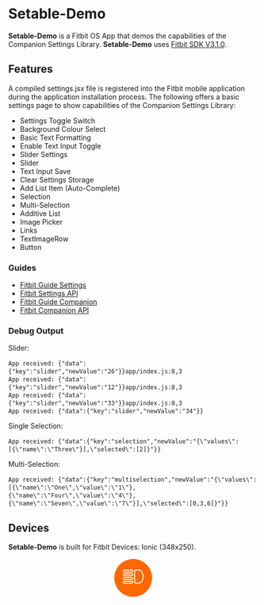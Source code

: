 # Setable-Demo
**Setable-Demo** is a Fitbit OS App that demos the capabilities of the Companion Settings Library. **Setable-Demo** uses [Fitbit SDK V3.1.0](https://github.com/Fitbit). 

## Features
A compiled settings.jsx file is registered into the Fitbit mobile application during the application installation process. The following offers a basic settings page to show capabilities of the Companion Settings Library:
* Settings Toggle Switch
* Background Colour Select
* Basic Text Formatting
* Enable Text Input Toggle
* Slider Settings
* Slider
* Text Input Save
* Clear Settings Storage
* Add List Item (Auto-Complete)
* Selection
* Multi-Selection
* Additive List
* Image Picker
* Links
* TextImageRow
* Button

### Guides
* [Fitbit Guide Settings](https://dev.fitbit.com/build/guides/settings/)
* [Fitbit Settings API](https://dev.fitbit.com/build/reference/settings-api/)
* [Fitbit Guide Companion](https://dev.fitbit.com/build/guides/companion/)
* [Fitbit Companion API](https://dev.fitbit.com/build/reference/companion-api/)

### Debug Output
Slider:
```
App received: {"data":{"key":"slider","newValue":"26"}}app/index.js:8,3
App received: {"data":{"key":"slider","newValue":"12"}}app/index.js:8,3
App received: {"data":{"key":"slider","newValue":"33"}}app/index.js:8,3
App received: {"data":{"key":"slider","newValue":"34"}}
```
Single Selection:
```
App received: {"data":{"key":"selection","newValue":"{\"values\":[{\"name\":\"Three\"}],\"selected\":[2]}"}}
```
Multi-Selection:
```
App received: {"data":{"key":"multiselection","newValue":"{\"values\":[{\"name\":\"One\",\"value\":\"1\"},{\"name\":\"Four\",\"value\":\"4\"},{\"name\":\"Seven\",\"value\":\"7\"}],\"selected\":[0,3,6]}"}}
```

## Devices
**Setable-Demo** is built for Fitbit Devices: Ionic (348x250).

<p align="center">
  <img width="80" height="80" src=./resources/icon.png>
</p>
